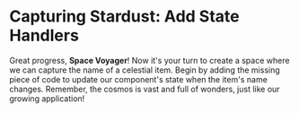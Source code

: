 # Capturing Stardust: Add State Handlers

Great progress, **Space Voyager**! Now it's your turn to create a space where we can capture the name of a celestial item. Begin by adding the missing piece of code to update our component's state when the item's name changes. Remember, the cosmos is vast and full of wonders, just like our growing application!